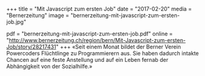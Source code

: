 +++
title = "Mit Javascript zum ersten Job"
date = "2017-02-20"
media = "Bernerzeitung"
image = "bernerzeitung-mit-javascript-zum-ersten-job.jpg"

pdf = "bernerzeitung-mit-javascript-zum-ersten-job.pdf"
online = "http://www.bernerzeitung.ch/region/bern/Mit-Javascript-zum-ersten-Job/story/28217431"
+++
«Seit einem Monat bildet der Berner Verein Powercoders Flüchtlinge zu Programmierern aus. Sie haben dadurch intakte Chancen auf eine feste Anstellung und auf ein Leben fernab der Abhängigkeit von der Sozialhilfe.»